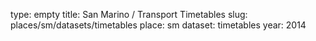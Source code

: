 type: empty
title: San Marino / Transport Timetables
slug: places/sm/datasets/timetables
place: sm
dataset: timetables
year: 2014

